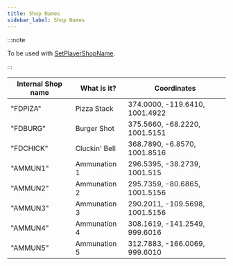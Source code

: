 ```yaml
---
title: Shop Names
sidebar_label: Shop Names
---
```


:::note

To be used with [SetPlayerShopName](../functions/SetPlayerShopName).

:::

| Internal Shop name | What is it?   | Coordinates                    |
| ------------------ | ------------- | ------------------------------ |
| "FDPIZA"           | Pizza Stack   | 374.0000, -119.6410, 1001.4922 |
| "FDBURG"           | Burger Shot   | 375.5660, -68.2220, 1001.5151  |
| "FDCHICK"          | Cluckin' Bell | 368.7890, -6.8570, 1001.8516   |
| "AMMUN1"           | Ammunation 1  | 296.5395, -38.2739, 1001.515   |
| "AMMUN2"           | Ammunation 2  | 295.7359, -80.6865, 1001.5156  |
| "AMMUN3"           | Ammunation 3  | 290.2011, -109.5698, 1001.5156 |
| "AMMUN4"           | Ammunation 4  | 308.1619, -141.2549, 999.6016  |
| "AMMUN5"           | Ammunation 5  | 312.7883, -166.0069, 999.6010  |
